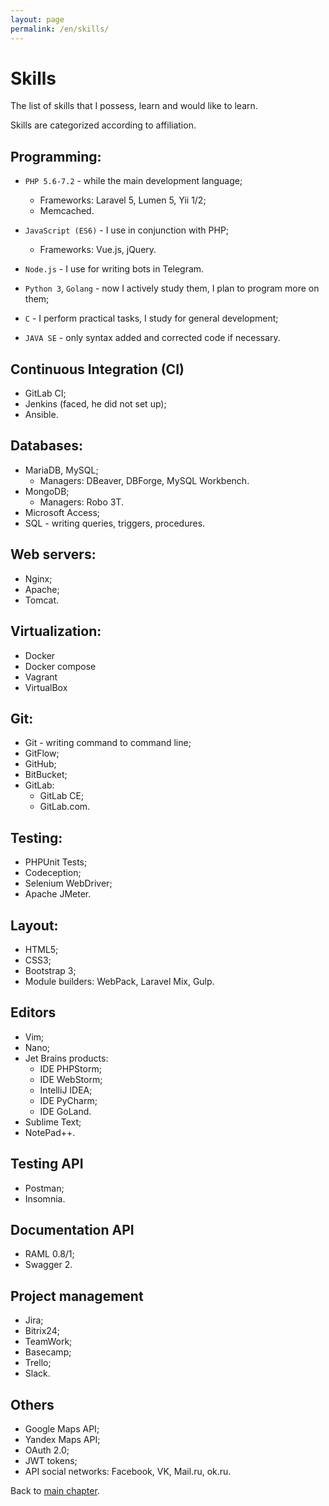 ```yaml
---
layout: page
permalink: /en/skills/
---
```


# Skills

The list of skills that I possess, learn and would like to learn.

Skills are categorized according to affiliation.

## Programming:

* `PHP 5.6-7.2` - while the main development language;
    * Frameworks: Laravel 5, Lumen 5, Yii 1/2;
    * Memcached.

* `JavaScript (ES6)` - I use in conjunction with PHP;
    * Frameworks: Vue.js, jQuery.

* `Node.js` - I use for writing bots in Telegram.

* `Python 3`, `Golang` - now I actively study them, I plan to program more on them;

* `C` - I perform practical tasks, I study for general development;

* `JAVA SE` - only syntax added and corrected code if necessary.

## Continuous Integration (CI)

* GitLab CI;
* Jenkins (faced, he did not set up);
* Ansible.

## Databases:

* MariaDB, MySQL;
    * Managers: DBeaver, DBForge, MySQL Workbench.
* MongoDB;
    * Managers: Robo 3T.
* Microsoft Access;
* SQL - writing queries, triggers, procedures.

## Web servers:

* Nginx;
* Apache;
* Tomcat.

## Virtualization:

* Docker
* Docker compose
* Vagrant
* VirtualBox

## Git:

* Git - writing command to command line;
* GitFlow;
* GitHub;
* BitBucket;
* GitLab: 
    * GitLab CE;
    * GitLab.com.

## Testing:

* PHPUnit Tests;
* Codeception;
* Selenium WebDriver;
* Apache JMeter.

## Layout:

* HTML5;
* CSS3;
* Bootstrap 3;
* Module builders: WebPack, Laravel Mix, Gulp.

## Editors

* Vim;
* Nano;
* Jet Brains products:
    * IDE PHPStorm;
    * IDE WebStorm;
    * IntelliJ IDEA;
    * IDE PyCharm;
    * IDE GoLand.
* Sublime Text;
* NotePad++.

## Testing API

* Postman;
* Insomnia.

## Documentation API

* RAML 0.8/1;
* Swagger 2.

## Project management

* Jira;
* Bitrix24;
* TeamWork;
* Basecamp;
* Trello;
* Slack.

## Others

* Google Maps API;
* Yandex Maps API;
* OAuth 2.0;
* JWT tokens;
* API social networks: Facebook, VK, Mail.ru, ok.ru.

Back to [main chapter](/en/ "to main chapter").